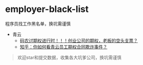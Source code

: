 # employer-black-list
程序员找工作黑名单，换坑需谨慎


* 青云
  * [码农讨期权进行时！！！创业公司的期权，老板的空头支票？](http://www.weibo.com/ttarticle/p/show?id=2309403986279338497572)
  * [知乎：你如何看青云员工期权合同欺诈事件？](https://www.zhihu.com/question/47442360)
  


> 欢迎star和提交数据，收集各大坑爹公司，换坑需谨慎

